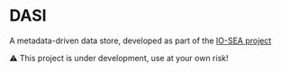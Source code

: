 # DASI

A metadata-driven data store, developed as part of the [IO-SEA project](https://iosea-project.eu/)

:warning: This project is under development, use at your own risk!
